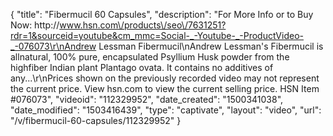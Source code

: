{
    "title": "Fibermucil  60 Capsules",
    "description": "For More Info or to Buy Now: http:\/\/www.hsn.com\/products\/seo\/7631251?rdr=1&sourceid=youtube&cm_mmc=Social-_-Youtube-_-ProductVideo-_-076073\r\nAndrew Lessman Fibermucil\nAndrew Lessman's Fibermucil is allnatural, 100% pure, encapsulated Psyllium Husk powder from the highfiber Indian plant Plantago ovata. It contains no additives of any...\r\nPrices shown on the previously recorded video may not represent the current price.  View hsn.com to view the current selling price. HSN Item #076073",
    "videoid": "112329952",
    "date_created": "1500341038",
    "date_modified": "1503416439",
    "type": "captivate",
    "layout": "video",
    "url": "\/v\/fibermucil-60-capsules\/112329952"
}